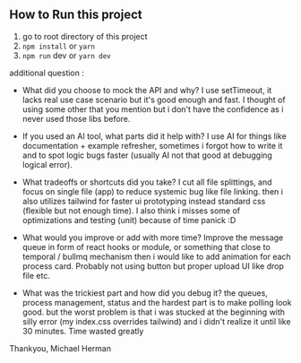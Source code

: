 ## How to Run this project

1. go to root directory of this project
2. ```npm install``` or ```yarn``` 
2. ```npm run``` dev or ```yarn dev```

additional question :

- What did you choose to mock the API and why? 
I use setTimeout, it lacks real use case scenario but it's good enough and fast. 
I thought of using some other that you mention but i don't have the confidence as i never used those libs before.

- If you used an AI tool, what parts did it help with?
I use AI for things like documentation + example refresher, sometimes i forgot how to write it
and to spot logic bugs faster (usually AI not that good at debugging logical error).

- What tradeoffs or shortcuts did you take?
I cut all file splittings, and focus on single file (app) to reduce systemic bug like file linking.
then i also utilizes tailwind for faster ui prototyping instead standard css (flexible but not enough time).
I also think i misses some of optimizations and testing (unit) because of time panick :D

- What would you improve or add with more time?
Improve the message queue in form of react hooks or module, or something that close to temporal / bullmq mechanism
then i would like to add animation for each process card. Probably not using button but proper upload UI like drop file etc.

- What was the trickiest part and how did you debug it?
the queues, process management, status and the hardest part is to make polling look good.
but the worst problem is that i was stucked at the beginning with silly error (my index.css overrides tailwind)
and i didn't realize it until like 30 minutes. Time wasted greatly



Thankyou,
Michael Herman

